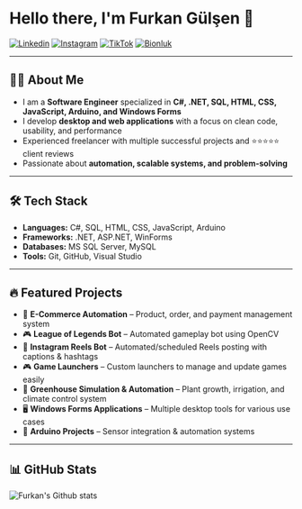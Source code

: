 # Hello there, I'm Furkan Gülşen 👋

[![Linkedin](https://img.shields.io/badge/LinkedIn-0A66C2?style=for-the-badge&logo=linkedin&logoColor=white)](https://www.linkedin.com/in/furkan-gulsen-53413137b/)
[![Instagram](https://img.shields.io/badge/Instagram-E4405F?style=for-the-badge&logo=instagram&logoColor=white)](https://www.instagram.com/furkan.gulsen.01/)
[![TikTok](https://img.shields.io/badge/TikTok-000000?style=for-the-badge&logo=tiktok&logoColor=white)](https://www.tiktok.com/@efurkan.gulsen)
[![Bionluk](https://img.shields.io/badge/Bionluk-FF6600?style=for-the-badge&logo=freelancer&logoColor=white)](https://bionluk.com/crstyal)

---

## 👨‍💻 About Me
- I am a **Software Engineer** specialized in **C#, .NET, SQL, HTML, CSS, JavaScript, Arduino, and Windows Forms**  
- I develop **desktop and web applications** with a focus on clean code, usability, and performance  
- Experienced freelancer with multiple successful projects and ⭐⭐⭐⭐⭐ client reviews  
- Passionate about **automation, scalable systems, and problem-solving**  

---

## 🛠 Tech Stack
- **Languages:** C#, SQL, HTML, CSS, JavaScript, Arduino  
- **Frameworks:** .NET, ASP.NET, WinForms  
- **Databases:** MS SQL Server, MySQL  
- **Tools:** Git, GitHub, Visual Studio  

---

## 🔥 Featured Projects
- 🛒 **E-Commerce Automation** – Product, order, and payment management system  
- 🎮 **League of Legends Bot** – Automated gameplay bot using OpenCV  
- 📸 **Instagram Reels Bot** – Automated/scheduled Reels posting with captions & hashtags  
- 🎮 **Game Launchers** – Custom launchers to manage and update games easily  
- 🌱 **Greenhouse Simulation & Automation** – Plant growth, irrigation, and climate control system  
- 🖥 **Windows Forms Applications** – Multiple desktop tools for various use cases  
- 📡 **Arduino Projects** – Sensor integration & automation systems  

---

## 📊 GitHub Stats
![Furkan's Github stats](https://github-readme-stats.vercel.app/api?username=FurkanGulsen-Dev&show_icons=true&theme=radical)
